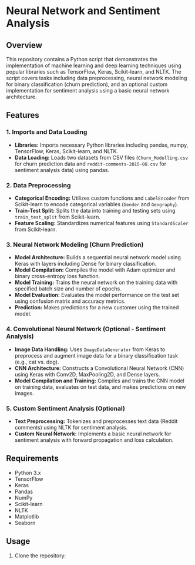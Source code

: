 # Neural Network and Sentiment Analysis

## Overview

This repository contains a Python script that demonstrates the implementation of machine learning and deep learning techniques using popular libraries such as TensorFlow, Keras, Scikit-learn, and NLTK. The script covers tasks including data preprocessing, neural network modeling for binary classification (churn prediction), and an optional custom implementation for sentiment analysis using a basic neural network architecture.

## Features

### 1. Imports and Data Loading

- **Libraries:** Imports necessary Python libraries including pandas, numpy, TensorFlow, Keras, Scikit-learn, and NLTK.
- **Data Loading:** Loads two datasets from CSV files (`Churn_Modelling.csv` for churn prediction data and `reddit-comments-2015-08.csv` for sentiment analysis data) using pandas.

### 2. Data Preprocessing

- **Categorical Encoding:** Utilizes custom functions and `LabelEncoder` from Scikit-learn to encode categorical variables (`Gender` and `Geography`).
- **Train-Test Split:** Splits the data into training and testing sets using `train_test_split` from Scikit-learn.
- **Feature Scaling:** Standardizes numerical features using `StandardScaler` from Scikit-learn.

### 3. Neural Network Modeling (Churn Prediction)

- **Model Architecture:** Builds a sequential neural network model using Keras with layers including Dense for binary classification.
- **Model Compilation:** Compiles the model with Adam optimizer and binary cross-entropy loss function.
- **Model Training:** Trains the neural network on the training data with specified batch size and number of epochs.
- **Model Evaluation:** Evaluates the model performance on the test set using confusion matrix and accuracy metrics.
- **Prediction:** Makes predictions for a new customer using the trained model.

### 4. Convolutional Neural Network (Optional - Sentiment Analysis)

- **Image Data Handling:** Uses `ImageDataGenerator` from Keras to preprocess and augment image data for a binary classification task (e.g., cat vs. dog).
- **CNN Architecture:** Constructs a Convolutional Neural Network (CNN) using Keras with Conv2D, MaxPooling2D, and Dense layers.
- **Model Compilation and Training:** Compiles and trains the CNN model on training data, evaluates on test data, and makes predictions on new images.

### 5. Custom Sentiment Analysis (Optional)

- **Text Preprocessing:** Tokenizes and preprocesses text data (Reddit comments) using NLTK for sentiment analysis.
- **Custom Neural Network:** Implements a basic neural network for sentiment analysis with forward propagation and loss calculation.

## Requirements

- Python 3.x
- TensorFlow
- Keras
- Pandas
- NumPy
- Scikit-learn
- NLTK
- Matplotlib
- Seaborn

## Usage

1. Clone the repository:

